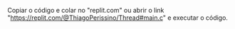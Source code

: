 Copiar o código e colar no "replit.com" ou abrir o link "https://replit.com/@ThiagoPerissino/Thread#main.c" e executar o código.